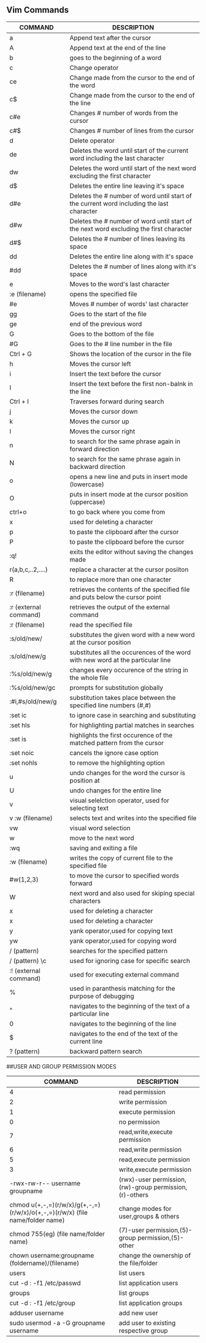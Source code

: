 ## Vim Commands
| COMMAND | DESCRIPTION |
| --- | --- |
| a | Append text after the cursor |
| A | Append text at the end of the line |
|b|goes to the beginning of a word|
| c | Change operator |
| ce | Change made from the cursor to the end of the word |
| c$ | Change made from the cursor to the end of the line |
| c#e | Changes # number of words from the cursor |
| c#$ | Changes # number of lines from the cursor | 
| d | Delete operator |
| de |  Deletes the word until start of the current word including the last character | 
| dw | Deletes the word until start of the next word excluding the first character |
| d$ | Deletes the entire line leaving it's space |
| d#e | Deletes the # number of word until start of the current word including the last character |
| d#w | Deletes the # number of word until start of the next word excluding the first character | 
| d#$ | Deletes the # number of lines leaving its space | 
| dd | Deletes the entire line along with it's space |
| #dd | Deletes the # number of lines along with it's space | 
| e | Moves to the word's last character |
|:e (filename)|opens the specified file|
| #e | Moves # number of words' last character |
| gg | Goes to the start  of the file |
|ge|end of the previous word|
| G | Goes to the bottom of the file |
| #G | Goes to the # line number in the file | 
| Ctrl + G | Shows the location of the cursor in the file |
| h | Moves the cursor left | 
| i | Insert the text before the cursor |
| I | Insert the text before the first non-balnk in the line |
| Ctrl + I | Traverses forward during search |
| j | Moves the cursor down |
| k | Moves the cursor up |
| l |  Moves the cursor right |   
|n|to search for the same phrase again in forward direction|
|N|to search for the same phrase again in backward direction|
|o|opens a new line and puts in insert mode (lowercase)|
|O|puts in insert mode at the cursor position (uppercase)|
|ctrl+o|to go back where you come from|
|x|used for deleting a character|
|p|to paste the clipboard after the cursor|
|P|to paste the clipboard before the cursor|
|:q!|exits the editor without saving the changes made|
|r(a,b,c,..2,....)|replace a character at the cursor posiiton|
|R|to replace more than one character|
|:r (filename)|retrieves the contents of the specified file and puts below the cursor point|
|:r (external command)|retrieves the output of the external command|
|:r (filename)|read the specified file|
|:s/old/new/|substitutes the given word with a new word at the cursor position|
|:s/old/new/g|substitutes all the occurences  of the word with new word at the particular line|
|:%s/old/new/g|changes every occurence of the string in the whole file|
|:%s/old/new/gc|prompts for substitution globally|
|:#i,#s/old/new/g|substitution takes place between the specified line numbers (#,#)|
|:set ic|to ignore case in searching and substituting|
|:set hls|for highlighting partial matches in searches|
|:set is|highlights the first occurence of the matched pattern from the cursor|
|:set noic|cancels the ignore case option|
|:set nohls|to remove the highlighting option|
|u|undo changes for the word the cursor is position at|
|U|undo changes for the entire line|
|v|visual selelction operator, used for selecting text|
|v :w (filename)|selects text and writes into the specified file|
|vw|visual word selection|
|w|move to the next word|
|:wq|saving and exiting a file|
|:w (filename)|writes the copy of current file to the specified file|
|#w(1,2,3)|to move the cursor to specified words forward|
|W|next word and also used for skiping special characters|
|x|used for deleting a character|
|x|used for deleting a character|
|y|yank operator,used for copying text|
|yw|yank operator,used for copying word|
|/ (pattern)|searches for the specified pattern|
|/ (pattern) \c|used for ignoring case for specific search|
|:! (external command)|used for executing external command|
|%|used in paranthesis matching for the purpose of debugging|
|^|navigates to the beginning of the text of a particular line|
|0|navigates to the beginning of the line|
|$|navigates to the end of the text of the current line|
|? (pattern)|backward pattern search|

##USER AND GROUP PERMISSION MODES

| COMMAND | DESCRIPTION |
| --- | --- |
|4|read permission|
|2|write permission|
|1|execute permission|
|0|no permission|
|7|read,write,execute permission|
|6|read,write permission|
|5|read,execute permission|
|3|write,execute permission|
|-rwx-rw-r-- username groupname|(rwx)-user permission,(rw)-group permission,(r)-others|
|chmod u(+,-,=)(r/w/x)/g(+,-,=)(r/w/x)/o(+,-,=)(r/w/x) (file name/folder name)|change modes for user,groups & others|
|chmod 755(eg) (file name/folder name)|(7)-user permission,(5)-group permission,(5)-other|
|chown username:groupname (foldername)/(filename)|change the ownership of the file/folder|
|users|list users|
|cut -d : -f1 /etc/passwd|list application users|
|groups|list groups|
|cut -d : -f1 /etc/group|list application groups|
|adduser username|add new user|
|sudo usermod -a -G groupname username|add user to existing respective group|





